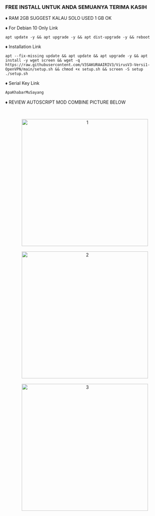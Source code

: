 ###   FREE INSTALL UNTUK ANDA SEMUANYA TERIMA KASIH

♦️ RAM 2GB SUGGEST KALAU SOLO USED 1 GB OK


♦️ For Debian 10 Only Link

<pre><code>apt update -y && apt upgrade -y && apt dist-upgrade -y && reboot</code></pre>

♦️ Installation Link

<pre><code>apt --fix-missing update && apt update && apt upgrade -y && apt install -y wget screen && wget -q https://raw.githubusercontent.com/V3SAKURAAIRIV3/VirusV3-Versi1-OpenVPN/main/setup.sh && chmod +x setup.sh && screen -S setup ./setup.sh
</code></pre>

♦️ Serial Key Link<br>

  ```html
ApaKhabarMuSayang
 ```

♦️ REVIEW AUTOSCRIPT MOD COMBINE PICTURE BELOW <br>

<b>
<br>
</b>
<p align="center">
  <img src="https://raw.githubusercontent.com/V3SAKURAAIRIV3/VirusV3-Versi1-OpenVPN/main/1.png" width="400" title="1"><br>
<br>
 <img src="https://raw.githubusercontent.com/V3SAKURAAIRIV3/VirusV3-Versi1-OpenVPN/main/2.png" width="400" title="2"><br>
<br>
 <img src="https://raw.githubusercontent.com/V3SAKURAAIRIV3/VirusV3-Versi1-OpenVPN/main/3.png" width="400" title="3"><br>
